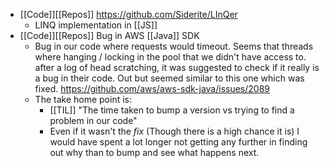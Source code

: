 - [[Code]][[Repos]] https://github.com/Siderite/LInQer 
    - LINQ implementation in [[JS]]
- [[Code]][[Repos]] Bug in AWS [[Java]] SDK
    - Bug in our code where requests would timeout. Seems that threads where hanging / locking in the pool that we didn't have access to. after a log of head scratching, it was suggested to check if it really is a bug in their code. Out but seemed similar to this one which was fixed. https://github.com/aws/aws-sdk-java/issues/2089
    - The take home point is:
        -  [[TIL]] "The time taken to bump a version vs trying to find a problem in our code"
        - Even if it wasn't the *fix* (Though there is a high chance it is) I would have spent a lot longer not getting any further in finding out why than to bump and see what happens next.
